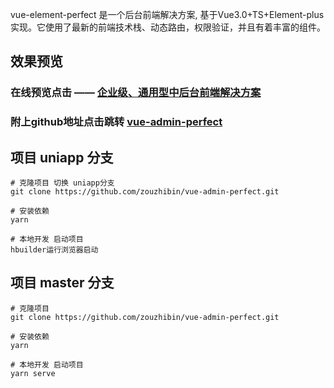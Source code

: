vue-element-perfect 是一个后台前端解决方案, 基于Vue3.0+TS+Element-plus实现。它使用了最新的前端技术栈、动态路由，权限验证，并且有着丰富的组件。


## 效果预览

### 在线预览点击 —— [企业级、通用型中后台前端解决方案 ](http://182.61.5.190:8889/)

### 附上github地址点击跳转 [vue-admin-perfect](https://github.com/zouzhibin/vue-admin-perfect)

## 项目 uniapp 分支

```
# 克隆项目 切换 uniapp分支
git clone https://github.com/zouzhibin/vue-admin-perfect.git

# 安装依赖
yarn

# 本地开发 启动项目
hbuilder运行浏览器启动
```
## 项目 master 分支

```
# 克隆项目
git clone https://github.com/zouzhibin/vue-admin-perfect.git

# 安装依赖
yarn

# 本地开发 启动项目
yarn serve
```




